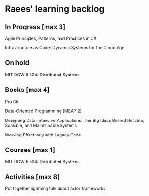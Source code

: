 # Raees' learning backlog

## In Progress [max 3]
Agile Principles, Patterns, and Practices in C#

Infrastructure as Code: Dynamic Systems for the Cloud Age

## On hold
MIT OCW 6.824: Distributed Systems

## Books [max 4]
Pro Git

Data-Oriented Programming [MEAP 2]

Designing Data-Intensive Applications: The Big Ideas Behind Reliable, Scalable, and Maintainable Systems

Working Effectively with Legacy Code

## Courses [max 1]
MIT OCW 6.824: Distributed Systems

## Activities [max 8]
Put together lightning talk about actor frameworks
